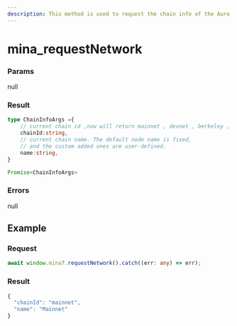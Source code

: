 ```yaml
---
description: This method is used to request the chain info of the Auro wallet.
---
```


# mina\_requestNetwork

### Params

null

### Result

```typescript
type ChainInfoArgs ={
    // current chain id ,now will return mainnet , devnet , berkeley , testworld2 , 
    chainId:string,
    // current chain name. The default node name is fixed, 
    // and the custom added ones are user-defined.
    name:string,
}

Promise<ChainInfoArgs>
```

### Errors

null

## Example

### Request

```typescript
await window.mina?.requestNetwork().catch((err: any) => err);
```

### Result

```typescript
{
  "chainId": "mainnet",
  "name": "Mainnet"
}
```
